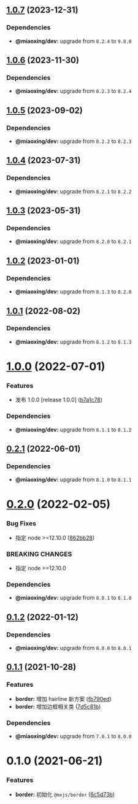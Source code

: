 ## [1.0.7](https://github.com/miaoxing/mxjs-border/compare/v1.0.6...v1.0.7) (2023-12-31)





### Dependencies

* **@miaoxing/dev:** upgrade from `8.2.4` to `9.0.0`

## [1.0.6](https://github.com/miaoxing/mxjs-border/compare/v1.0.5...v1.0.6) (2023-11-30)





### Dependencies

* **@miaoxing/dev:** upgrade from `8.2.3` to `8.2.4`

## [1.0.5](https://github.com/miaoxing/mxjs-border/compare/v1.0.4...v1.0.5) (2023-09-02)





### Dependencies

* **@miaoxing/dev:** upgrade from `8.2.2` to `8.2.3`

## [1.0.4](https://github.com/miaoxing/mxjs-border/compare/v1.0.3...v1.0.4) (2023-07-31)





### Dependencies

* **@miaoxing/dev:** upgrade from `8.2.1` to `8.2.2`

## [1.0.3](https://github.com/miaoxing/mxjs-border/compare/v1.0.2...v1.0.3) (2023-05-31)





### Dependencies

* **@miaoxing/dev:** upgrade from `8.2.0` to `8.2.1`

## [1.0.2](https://github.com/miaoxing/mxjs-border/compare/v1.0.1...v1.0.2) (2023-01-01)





### Dependencies

* **@miaoxing/dev:** upgrade from `8.1.3` to `8.2.0`

## [1.0.1](https://github.com/miaoxing/mxjs-border/compare/v1.0.0...v1.0.1) (2022-08-02)





### Dependencies

* **@miaoxing/dev:** upgrade from `8.1.2` to `8.1.3`

# [1.0.0](https://github.com/miaoxing/mxjs-border/compare/v0.2.1...v1.0.0) (2022-07-01)


### Features

* 发布 1.0.0 [release 1.0.0] ([b7a1c78](https://github.com/miaoxing/mxjs-border/commit/b7a1c783e67b6de6b36a32e40eaf1fab539ff433))





### Dependencies

* **@miaoxing/dev:** upgrade from `8.1.1` to `8.1.2`

## [0.2.1](https://github.com/miaoxing/mxjs-border/compare/v0.2.0...v0.2.1) (2022-06-01)





### Dependencies

* **@miaoxing/dev:** upgrade from `8.1.0` to `8.1.1`

# [0.2.0](https://github.com/miaoxing/mxjs-border/compare/v0.1.2...v0.2.0) (2022-02-05)


### Bug Fixes

* 指定 node >=12.10.0 ([862bb28](https://github.com/miaoxing/mxjs-border/commit/862bb286fc05c8d870ea52c64009b28ffa2fcb5c))


### BREAKING CHANGES

* 指定 node >=12.10.0





### Dependencies

* **@miaoxing/dev:** upgrade from `8.0.1` to `8.1.0`

## [0.1.2](https://github.com/miaoxing/mxjs-border/compare/v0.1.1...v0.1.2) (2022-01-12)





### Dependencies

* **@miaoxing/dev:** upgrade from `8.0.0` to `8.0.1`

## [0.1.1](https://github.com/miaoxing/mxjs-border/compare/v0.1.0...v0.1.1) (2021-10-28)


### Features

* **border:** 增加 hairline 新方案 ([fb790ed](https://github.com/miaoxing/mxjs-border/commit/fb790edcdbd8199328dc48337cdb9150b1a320b5))
* **border:** 增加边框相关类 ([7d5c81b](https://github.com/miaoxing/mxjs-border/commit/7d5c81b2f513addaeb0c59bb867652d765dc1b1f))





### Dependencies

* **@miaoxing/dev:** upgrade from `7.0.1` to `8.0.0`

# 0.1.0 (2021-06-21)


### Features

* **border:** 初始化 `@mxjs/border` ([6c5d73b](https://github.com/miaoxing/mxjs-border/commit/6c5d73b003eeb28f297b1730981b905c01a19b77))
